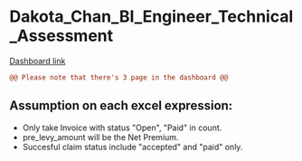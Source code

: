 # Dakota_Chan_BI_Engineer_Technical_Assessment

[Dashboard link](https://lookerstudio.google.com/reporting/3103d044-fea8-4c95-a227-5336fb11735e/page/p_v66ctnuv6c)

```diff
@@ Please note that there's 3 page in the dashboard @@
````

## Assumption on each excel expression:  
- Only take Invoice with status "Open", "Paid" in count.  
- pre_levy_amount will be the Net Premium.  
- Succesful claim status include "accepted" and "paid" only.  

